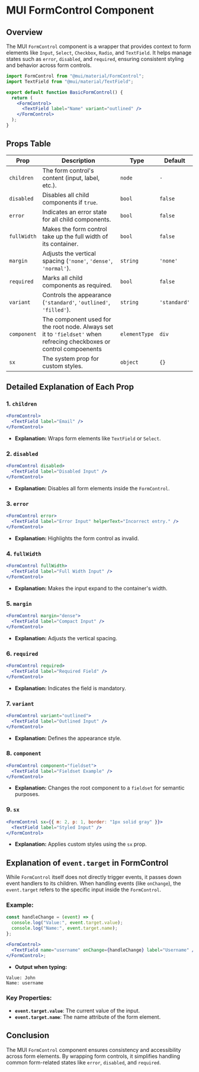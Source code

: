 # MUI FormControl Component

## Overview

The MUI `FormControl` component is a wrapper that provides context to form elements like `Input`, `Select`, `Checkbox`, `Radio`, and `TextField`. It helps manage states such as `error`, `disabled`, and `required`, ensuring consistent styling and behavior across form controls.

```jsx
import FormControl from "@mui/material/FormControl";
import TextField from "@mui/material/TextField";

export default function BasicFormControl() {
  return (
    <FormControl>
      <TextField label="Name" variant="outlined" />
    </FormControl>
  );
}
```

## Props Table

| Prop        | Description                                                                                                          | Type          | Default      |
| ----------- | -------------------------------------------------------------------------------------------------------------------- | ------------- | ------------ |
| `children`  | The form control's content (input, label, etc.).                                                                     | `node`        | `-`          |
| `disabled`  | Disables all child components if `true`.                                                                             | `bool`        | `false`      |
| `error`     | Indicates an error state for all child components.                                                                   | `bool`        | `false`      |
| `fullWidth` | Makes the form control take up the full width of its container.                                                      | `bool`        | `false`      |
| `margin`    | Adjusts the vertical spacing (`'none'`, `'dense'`, `'normal'`).                                                      | `string`      | `'none'`     |
| `required`  | Marks all child components as required.                                                                              | `bool`        | `false`      |
| `variant`   | Controls the appearance (`'standard'`, `'outlined'`, `'filled'`).                                                    | `string`      | `'standard'` |
| `component` | The component used for the root node. Always set it to `'fieldset'` when refrecing checkboxes or control compoenents | `elementType` | `div`        |
| `sx`        | The system prop for custom styles.                                                                                   | `object`      | `{}`         |

## Detailed Explanation of Each Prop

### 1. `children`

```jsx
<FormControl>
  <TextField label="Email" />
</FormControl>
```

- **Explanation:** Wraps form elements like `TextField` or `Select`.

### 2. `disabled`

```jsx
<FormControl disabled>
  <TextField label="Disabled Input" />
</FormControl>
```

- **Explanation:** Disables all form elements inside the `FormControl`.

### 3. `error`

```jsx
<FormControl error>
  <TextField label="Error Input" helperText="Incorrect entry." />
</FormControl>
```

- **Explanation:** Highlights the form control as invalid.

### 4. `fullWidth`

```jsx
<FormControl fullWidth>
  <TextField label="Full Width Input" />
</FormControl>
```

- **Explanation:** Makes the input expand to the container's width.

### 5. `margin`

```jsx
<FormControl margin="dense">
  <TextField label="Compact Input" />
</FormControl>
```

- **Explanation:** Adjusts the vertical spacing.

### 6. `required`

```jsx
<FormControl required>
  <TextField label="Required Field" />
</FormControl>
```

- **Explanation:** Indicates the field is mandatory.

### 7. `variant`

```jsx
<FormControl variant="outlined">
  <TextField label="Outlined Input" />
</FormControl>
```

- **Explanation:** Defines the appearance style.

### 8. `component`

```jsx
<FormControl component="fieldset">
  <TextField label="Fieldset Example" />
</FormControl>
```

- **Explanation:** Changes the root component to a `fieldset` for semantic purposes.

### 9. `sx`

```jsx
<FormControl sx={{ m: 2, p: 1, border: "1px solid gray" }}>
  <TextField label="Styled Input" />
</FormControl>
```

- **Explanation:** Applies custom styles using the `sx` prop.

## Explanation of `event.target` in FormControl

While `FormControl` itself does not directly trigger events, it passes down event handlers to its children. When handling events (like `onChange`), the `event.target` refers to the specific input inside the `FormControl`.

### Example:

```jsx
const handleChange = (event) => {
  console.log("Value:", event.target.value);
  console.log("Name:", event.target.name);
};

<FormControl>
  <TextField name="username" onChange={handleChange} label="Username" />
</FormControl>;
```

- **Output when typing:**

```
Value: John
Name: username
```

### Key Properties:

- **`event.target.value`**: The current value of the input.
- **`event.target.name`**: The name attribute of the form element.

## Conclusion

The MUI `FormControl` component ensures consistency and accessibility across form elements. By wrapping form controls, it simplifies handling common form-related states like `error`, `disabled`, and `required`.
